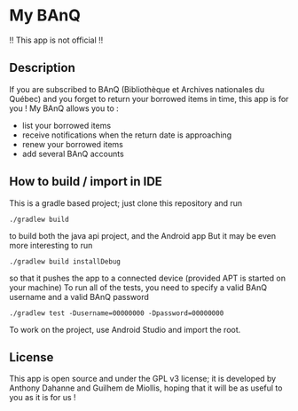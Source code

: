 # My BAnQ
!! This app is not official !!

## Description
If you are subscribed to BAnQ (Bibliothèque et Archives nationales du Québec) and you forget to return your borrowed items in time, this app is for you !
My BAnQ allows you to :
* list your borrowed items
* receive notifications when the return date is approaching
* renew your borrowed items
* add several BAnQ accounts

## How to build / import in IDE
This is a gradle based project; just clone this repository and run 

    ./gradlew build

to build both the java api project, and the Android app
But it may be even more interesting to run

    ./gradlew build installDebug

so that it pushes the app to a connected device (provided APT is started on your machine)
To run all of the tests, you need to specify a valid BAnQ username and a valid BAnQ password

    ./gradlew test -Dusername=00000000 -Dpassword=00000000

To work on the project, use Android Studio and import the root.

## License
This app is open source and under the GPL v3 license; it is developed by Anthony Dahanne and Guilhem de Miollis, hoping that it will be as useful to you as it is for us !
